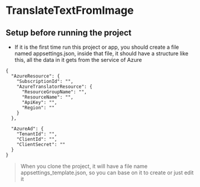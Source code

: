 # TranslateTextFromImage

## Setup before running the project
- If it is the first time run this project or app, you should create a file named appsettings.json, inside that file, it should have a structure like this, all the data in it gets from the service of Azure
```
{
  "AzureResource": {
    "SubscriptionId": "",
    "AzureTranslatorResource": {
      "ResourceGroupName": "",
      "ResourceName": "",
      "ApiKey": "",
      "Region": ""
    }
  },

  "AzureAd": {
    "TenantId": "",
    "ClientId": "",
    "ClientSecret": ""
  }
}
```
> When you clone the project, it will have a file name appsettings_template.json, so you can base on it to create or just edit it
